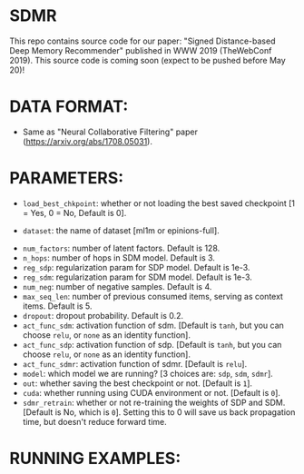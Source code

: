 # SDMR
This repo contains source code for our paper: "Signed Distance-based Deep Memory Recommender" published in WWW 2019 (TheWebConf 2019).
This source code is coming soon (expect to be pushed before May 20)!

# DATA FORMAT:
- Same as "Neural Collaborative Filtering" paper (https://arxiv.org/abs/1708.05031).

# PARAMETERS:
<!-- - <code>saved_path</code>: the folder to save the checkpoints [Default is <code>chk_points</code>]. -->
- <code>load_best_chkpoint</code>: whether or not loading the best saved checkpoint [1 = Yes, 0 = No, Default is 0].
<!-- - <code>path</code>: path of the dataset, default is <code>data</code>. -->
- <code>dataset</code>: the name of dataset [ml1m or epinions-full].
<!-- - <code>epochs</code>: Number of running epoches. Default is 50. -->
- <code>num_factors</code>: number of latent factors. Default is 128.
- <code>n_hops</code>: number of hops in SDM model. Default is 3.
- <code>reg_sdp</code>: regularization param for SDP model. Default is 1e-3.
- <code>reg_sdm</code>: regularization param for SDM model. Default is 1e-3.
- <code>num_neg</code>: number of negative samples. Default is 4.
- <code>max_seq_len</code>: number of previous consumed items, serving as context items. Default is 5.
- <code>dropout</code>: dropout probability. Default is 0.2.
- <code>act_func_sdm</code>: activation function of sdm. [Default is <code>tanh</code>, but you can choose <code>relu</code>, or <code>none</code> as an identity function].
- <code>act_func_sdp</code>: activation function of sdp. [Default is <code>tanh</code>, but you can choose <code>relu</code>, or <code>none</code> as an identity function].
- <code>act_func_sdmr</code>: activation function of sdmr. [Default is <code>relu</code>].
- <code>model</code>: which model we are running? [3 choices are: <code>sdp</code>, <code>sdm</code>, <code>sdmr</code>].
- <code>out</code>: whether saving the best checkpoint or not. [Default is <code>1</code>].
- <code>cuda</code>: whether running using CUDA environment or not. [Default is <code>0</code>].
- <code>sdmr_retrain</code>: whether or not re-training the weights of SDP and SDM. [Default is No, which is <code>0</code>]. Setting this to 0 will save us back propagation time, but doesn't reduce forward time.

# RUNNING EXAMPLES:

